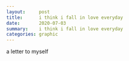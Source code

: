 ```yaml
---
layout:     post
title:      i think i fall in love everyday
date:       2020-07-03
summary:    i think i fall in love everyday
categories: graphic
---
```



a letter to myself
